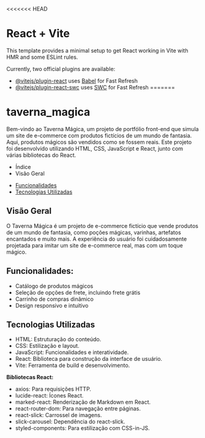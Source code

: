 <<<<<<< HEAD
# React + Vite

This template provides a minimal setup to get React working in Vite with HMR and some ESLint rules.

Currently, two official plugins are available:

- [@vitejs/plugin-react](https://github.com/vitejs/vite-plugin-react/blob/main/packages/plugin-react/README.md) uses [Babel](https://babeljs.io/) for Fast Refresh
- [@vitejs/plugin-react-swc](https://github.com/vitejs/vite-plugin-react-swc) uses [SWC](https://swc.rs/) for Fast Refresh
=======
# taverna_magica

Bem-vindo ao Taverna Mágica, um projeto de portfólio front-end que simula um site de e-commerce com produtos fictícios de um mundo de fantasia. Aqui, produtos mágicos são vendidos como se fossem reais. Este projeto foi desenvolvido utilizando HTML, CSS, JavaScript e React, junto com várias bibliotecas do React.

* Índice
* Visão Geral
- [Funcionalidades](#funcionalidades)
- [Tecnologias Utilizadas](#tecnologias-utilizadas)

## Visão Geral
O Taverna Mágica é um projeto de e-commerce fictício que vende produtos de um mundo de fantasia, como poções mágicas, varinhas, artefatos encantados e muito mais. A experiência do usuário foi cuidadosamente projetada para imitar um site de e-commerce real, mas com um toque mágico.

## Funcionalidades:

* Catálogo de produtos mágicos
* Seleção de opções de frete, incluindo frete grátis
* Carrinho de compras dinâmico
* Design responsivo e intuitivo

## Tecnologias Utilizadas

* HTML: Estruturação do conteúdo.
* CSS: Estilização e layout.
* JavaScript: Funcionalidades e interatividade.
* React: Biblioteca para construção da interface de usuário.
* Vite: Ferramenta de build e desenvolvimento.

**Bibliotecas React:**

* axios: Para requisições HTTP.
* lucide-react: Ícones React.
* marked-react: Renderização de Markdown em React.
* react-router-dom: Para navegação entre páginas.
* react-slick: Carrossel de imagens.
* slick-carousel: Dependência do react-slick.
* styled-components: Para estilização com CSS-in-JS.
